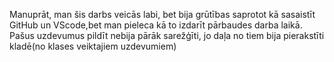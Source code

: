 Manuprāt, man šis darbs veicās labi, bet bija grūtības saprotot kā sasaistīt GitHub un VScode,bet man pieleca kā to izdarīt pārbaudes darba laikā.
Pašus uzdevumus pildīt nebija pārāk sarežģīti, jo daļa no tiem bija pierakstīti kladē(no klases veiktajiem uzdevumiem)